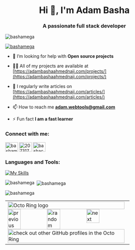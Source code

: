 <h1 align="center">Hi 👋, I'm Adam Basha</h1>
<h3 align="center">A passionate full stack developer</h3>

<p align="left"> <img src="https://komarev.com/ghpvc/?username=bashamega&label=Profile%20views&color=0e75b6&style=flat" alt="bashamega" /> </p>

<p align="left"> <a href="https://github.com/ryo-ma/github-profile-trophy"><img src="https://github-profile-trophy.vercel.app/?username=bashamega" alt="bashamega" /></a> </p>

- 🤝 I’m looking for help with **Open source projects**

- 👨‍💻 All of my projects are available at [https://adambashaahmednaji.com/projects/](https://adambashaahmednaji.com/projects/)

- 📝 I regularly write articles on [https://adambashaahmednaji.com/articles/](https://adambashaahmednaji.com/articles/)

- 📫 How to reach me **adam.webtools@gmail.com**

- ⚡ Fun fact **I am a fast learner**

<h3 align="left">Connect with me:</h3>
<p align="left">
<a href="https://dev.to/bashamega" target="blank"><img align="center" src="https://raw.githubusercontent.com/rahuldkjain/github-profile-readme-generator/master/src/images/icons/Social/devto.svg" alt="bashamega" height="30" width="40" /></a>
<a href="https://stackoverflow.com/users/20731770" target="blank"><img align="center" src="https://raw.githubusercontent.com/rahuldkjain/github-profile-readme-generator/master/src/images/icons/Social/stack-overflow.svg" alt="20731770" height="30" width="40" /></a>
<a href="https://www.youtube.com/c/bashacoder" target="blank"><img align="center" src="https://raw.githubusercontent.com/rahuldkjain/github-profile-readme-generator/master/src/images/icons/Social/youtube.svg" alt="bashacoder" height="30" width="40" /></a>
</p>

<h3 align="left">Languages and Tools:</h3>

[![My Skills](https://skillicons.dev/icons?i=js,html,css,next,tailwind,sass,ts,vite,react,firebase,git,github,md,vscode,wordpress,py,dart,flutter,nodejs,bots,devto,express,nest,docker)](https://skillicons.dev)

<p><img align="left" src="https://github-readme-stats.vercel.app/api/top-langs?username=bashamega&show_icons=true&locale=en&layout=compact" alt="bashamega" /></p>

<p>&nbsp;<img align="center" src="https://github-readme-stats.vercel.app/api?username=bashamega&show_icons=true&locale=en" alt="bashamega" /></p>

<p><img align="center" src="https://github-readme-streak-stats.herokuapp.com/?user=bashamega&" alt="bashamega" /></p>


<table><tbody><tr><td><a href="https://octo-ring.com/"><img src="https://octo-ring.com/static/img/widget/top.png" width="99%" alt="Octo Ring logo" align="top"></a><br><a href="https://octo-ring.com/p/Bashamega/prev"><img src="https://octo-ring.com/static/img/widget/prev.png" width="33%" alt="previous" align="top" title="previous profile"></a><a href="https://octo-ring.com/p/Bashamega/random"><img src="https://octo-ring.com/static/img/widget/random.png" width="33%" alt="random" align="top" title="random profile"></a><a href="https://octo-ring.com/p/Bashamega/next"><img src="https://octo-ring.com/static/img/widget/next.png" width="33%" alt="next" align="top" title="next profile"></a><br><a href="https://octo-ring.com/"><img src="https://octo-ring.com/static/img/widget/bottom.png" width="99%" alt="check out other GitHub profiles in the Octo Ring" align="top"></a></td></tr></tbody></table>
